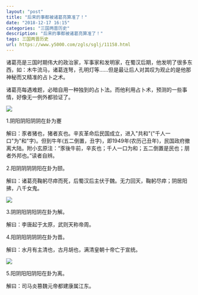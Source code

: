 ```yaml
---
layout: "post"
title: "后来的事都被诸葛亮算准了！"
date: "2018-12-17 16:15"
categories: "三国两晋历史"
description: "后来的事都被诸葛亮算准了！"
tags: 三国两晋历史
url: https://www.y5000.com/zgls/sglj/11158.html
---
```






诸葛亮是三国时期伟大的政治家，军事家和发明家，在蜀汉后期，他发明了很多东西，如：木牛流马，诸葛连弩，孔明灯等……但是最让后人对其叹为观止的是他那神秘而又精准的占卜之术。

诸葛亮每遇难题，必暗自用一种独到的占卜法。而他利用占卜术，预测的一些事情，好像无一例外都验证了。

![](https://img.y5000.com/uploads/allimg/170117/8-1F11GFQQ52.jpg)

1.阴阳阴阳阴阴在卦为蹇

解曰：豕者猪也，猪者亥也。辛亥革命后民国成立，进入"共和"("千人一口"为"和"字)。但到牛年(五二倒置，丑字)，即1949年(农历己丑年)，民国政府撤离大陆。附小玄原注：“豕後牛前，辛亥也；千人一口为和；五二倒置是民也；朋者外邦也。”读者自辨。

2.阳阴阴阴阴阳在卦为颐。

解曰：诸葛亮鞠躬尽瘁而死，后蜀汉后主伏于魏。无力回天，鞠躬尽瘁；阴居阳拂，八千女鬼。

![](https://img.y5000.com/uploads/allimg/170117/8-1F11GFRE62.jpg)

3.阴阴阳阴阳阴在卦为解。

解曰：李唐起于太原，武则天称帝周。

4.阳阴阳阴阴阴在卦为晋。

解曰：水月有主清也，古月胡也，满清皇朝十帝亡于宣统。

![](https://img.y5000.com/uploads/allimg/170117/1G13S352-0.jpg)

5.阳阴阳阳阴阳在卦为离。

解曰：司马炎篡魏元帝都建康属江东。
